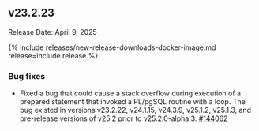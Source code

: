 ## v23.2.23

Release Date: April 9, 2025

{% include releases/new-release-downloads-docker-image.md release=include.release %}

<h3 id="v23-2-23-bug-fixes">Bug fixes</h3>

- Fixed a bug that could cause a stack overflow during execution of a prepared statement that invoked a PL/pgSQL routine with a loop. The bug existed in versions v23.2.22, v24.1.15, v24.3.9, v25.1.2, v25.1.3, and pre-release versions of v25.2 prior to v25.2.0-alpha.3.
 [#144062][#144062]


[#144062]: https://github.com/cockroachdb/cockroach/pull/144062
